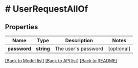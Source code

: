# # UserRequestAllOf

## Properties

Name | Type | Description | Notes
------------ | ------------- | ------------- | -------------
**password** | **string** | The user&#39;s password | [optional] 

[[Back to Model list]](../../README.md#documentation-for-models) [[Back to API list]](../../README.md#documentation-for-api-endpoints) [[Back to README]](../../README.md)


